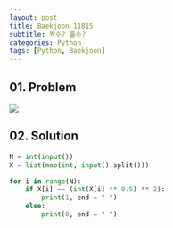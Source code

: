 ```yaml
---
layout: post
title: Baekjoon 11815
subtitle: 짝수? 홀수?
categories: Python
tags: [Python, Baekjoon]
---
```


## 01. Problem

<img src="https://github.com/WoojinJeonkr/WoojinJeonkr.github.io/blob/main/assets/images/post_image/baekjoon_11815.png?raw=true">

## 02. Solution

```Python
N = int(input())
X = list(map(int, input().split()))

for i in range(N):
    if X[i] == (int(X[i] ** 0.5) ** 2):
        print(1, end = " ")
    else:
        print(0, end = " ")
```
